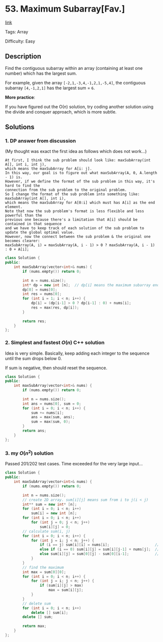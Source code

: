 # 53. Maximum Subarray[Fav.]

[link](https://leetcode.com/problems/maximum-subarray/description/)

Tags: Array

Difficulty: Easy

## Description

Find the contiguous subarray within an array (containing at least one number) which has the largest sum.

For example, given the array `[-2,1,-3,4,-1,2,1,-5,4]`,
the contiguous subarray `[4,-1,2,1]` has the largest sum = `6`.

**More practice**:

If you have figured out the O(*n*) solution, try coding another solution using the divide and conquer approach, which is more subtle.

## Solutions

### 1. DP answer from discussion

(My thought was exact the first idea as follows which does not work...)

```
At first, I think the sub problem should look like: maxSubArray(int A[], int i, int j),
which means the maxSubArray for A[i: j].
In this way, our goal is to figure out what maxSubArray(A, 0, A.length - 1) is.
However, if we define the format of the sub problem in this way, it's hard to find the 
connection from the sub problem to the original problem.
So I change the format of the sub problem into something like: maxSubArray(int A[], int i),
which means the maxSubArray for A[0:i] which must has A[i] as the end element. 
Note that now the sub problem's format is less flexible and less powerful than the 
previous one because there's a limitation that A[i] should be contained in that sequence
and we have to keep track of each solution of the sub problem to update the global optimal value.
However, now the connect between the sub problem & the original one becomes clearer:
maxSubArray(A, i) = maxSubArray(A, i - 1) > 0 ? maxSubArray(A, i - 1) : 0 + A[i]; 
```

```c++
class Solution {
public:
    int maxSubArray(vector<int>& nums) {
        if (nums.empty()) return 0;
        
        int n = nums.size();
        int* dp = new int [n];  // dp[i] means the maximum subarray ending with nums[i]
        dp[0] = nums[0];
        int res = nums[0];
        for (int i = 1; i < n; i++) {
            dp[i] = (dp[i-1] > 0 ? dp[i-1] : 0) + nums[i];
            res = max(res, dp[i]);
        }
        
        return res;
    }
};
```

### 2. Simplest and fastest $O(n)$ C++ solution

Idea is very simple. Basically, keep adding each integer to the sequence until the sum drops below 0.

If sum is negative, then should reset the sequence.

```c++
class Solution {
public:
    int maxSubArray(vector<int>& nums) {
        if (nums.empty()) return 0;
        
        int n = nums.size();
        int ans = nums[0], sum = 0;
        for (int i = 0; i < n; i++) {
            sum += nums[i];
            ans = max(sum, ans);
            sum = max(sum, 0);
        }
        return ans;
    }
};
```

### 3. my $O(n^2)$ solution

Passed 201/202 test cases. Time exceeded for the very large input...

```c++
class Solution {
public:
    int maxSubArray(vector<int>& nums) {
        if (nums.empty()) return 0;
        
        int n = nums.size();
        // create 2D array. sum[i][j] means sum from i to j(i < j)
        int** sum = new int* [n];
        for (int i = 0; i < n; i++)
            sum[i] = new int [n];
        for (int i = 0; i < n; i++)
            for (int j = 0; j < n; j++)
                sum[i][j] = 0;
        // calculate sum(i, j)
        for (int i = 0; i < n; i++) {
            for (int j = i; j < n; j++) {
                if (i == j) sum[i][i] = nums[i];                     // sum(i, i)
                else if (i == 0) sum[i][j] = sum[i][j-1] + nums[j];  // sum(0, j)
                else sum[i][j] = sum[0][j] - sum[0][i-1];            // sum(i, j) = sum(0, j) - sum(0, i-1)
            }
        }
        // find the maximum
        int max = sum[0][0];
        for (int i = 0; i < n; i++) {
            for (int j = i; j < n; j++) {
                if (sum[i][j] > max)
                    max = sum[i][j];
            }
        }
        // delete sum
        for (int i = 0; i < n; i++)
            delete [] sum[i];
        delete [] sum;
        
        return max;
    }
};
```



